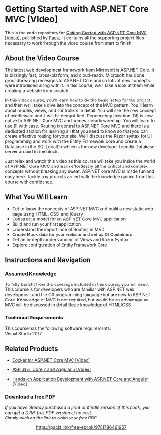 # Getting Started with ASP.NET Core MVC [Video]
This is the code repository for [Getting Started with ASP.NET Core MVC [Video]](https://www.packtpub.com/application-development/getting-started-aspnet-core-mvc-video?utm_source=github&utm_medium=repository&utm_campaign=9781786461957), published by [Packt](https://www.packtpub.com/?utm_source=github). It contains all the supporting project files necessary to work through the video course from start to finish.
## About the Video Course
The latest web development framework from Microsoft is ASP.NET Core. It is blazingly fast, cross-platform, and cloud-ready. Microsoft has done groundbreaking redesigns to ASP.NET Core and so lots of new concepts were introduced along with it. In this course, we’ll take a look at them while creating a website from scratch. 

In this video course, you’ll learn how to do the basic setup for the project, and then we’ll take a dive into the concept of the MVC pattern. You’ll learn about models, views, and controllers in detail. You will see the new concept of middleware and it will be demystified. Dependency Injection (DI) is now native to ASP.NET Core MVC and comes already wired up. You will learn to use DI with ease. Routing is central to ASP.NET Core MVC and there is a dedicated section for learning all that you need to know so that you can create effective routing for your site. We’ll discuss the Razor syntax for UI programming and work with the Entity Framework core and create a Database in the SQLLocalDb which is the new developer friendly Database server around in the block.

Just relax and watch this video as this course will take you inside the world of ASP.NET Core MVC and learn effortlessly all the critical and complex concepts without breaking any sweat. ASP.NET core MVC is made fun and easy here. Tackle any projects armed with the knowledge gained from this course with confidence.


<H2>What You Will Learn</H2>
<DIV class=book-info-will-learn-text>
<UL>
<LI>Get to know the concepts of ASP.NET MVC and build a new static web page using HTML, CSS, and jQuery
<LI>Construct a model for an ASP.NET Core MVC application
<LI>Build and run your first application
<LI>Understand the importance of Routing in MVC 
<LI>Create Mock data for your website and set up DI Containers
<LI>Get an in-depth understanding of Views and Razor Syntax
<LI>Explore configuration of Entity Framework Core </LI></UL></DIV>

## Instructions and Navigation
### Assumed Knowledge
To fully benefit from the coverage included in this course, you will need:<br/>
This course is for developers who are familiar with ASP.NET web development and the C# programming language but are new to ASP.NET Core. Knowledge of MVC is not required, but would be an advantage as MVC will be discussed in detail	
Basic knowledge of HTML/CSS

### Technical Requirements
This course has the following software requirements:<br/>
Visual Studio 2017


## Related Products
* [Docker for ASP.NET Core MVC [Video]](https://www.packtpub.com/virtualization-and-cloud/docker-aspnet-core-mvc-video?utm_source=github&utm_medium=repository&utm_campaign=9781788831468)

* [ASP .NET Core 2 and Angular 5 [Video]](https://www.packtpub.com/web-development/asp-net-core-and-angular-5-video?utm_source=github&utm_medium=repository&utm_campaign=9781789531442)

* [Hands-on Application Development with ASP.NET Core and Angular [Video]](https://www.packtpub.com/web-development/hands-application-development-aspnet-core-and-angular-video?utm_source=github&utm_medium=repository&utm_campaign=9781788290449)

### Download a free PDF

 <i>If you have already purchased a print or Kindle version of this book, you can get a DRM-free PDF version at no cost.<br>Simply click on the link to claim your free PDF.</i>
<p align="center"> <a href="https://packt.link/free-ebook/9781786461957">https://packt.link/free-ebook/9781786461957 </a> </p>